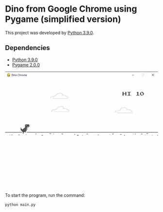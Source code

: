 # Dino from Google Chrome using Pygame (simplified version)

This project was developed by [Python 3.9.0](https://www.python.org/downloads/).

## Dependencies
* [Python 3.9.0](https://www.python.org/downloads/)
* [Pygame 2.0.0](https://www.python.org/downloads/)

![GIF](docs/img/game.gif)

To start the program, run the command:

    python main.py
